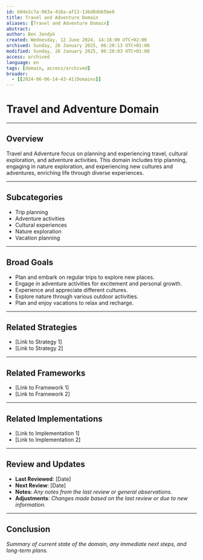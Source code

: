 ```yaml
---
id: b04e2c7a-963a-416a-af13-136d8dbb5be0
title: Travel and Adventure Domain
aliases: [Travel and Adventure Domain]
abstract:
author: Ben Jendyk
created: Wednesday, 12 June 2024, 14:18:00 UTC+02:00
archived: Sunday, 26 January 2025, 06:20:13 UTC+01:00
modified: Sunday, 26 January 2025, 06:20:03 UTC+01:00
access: archived 
language: en
tags: [domain, access/archived]
broader:
  - [[2024-06-06-14-43-41|Domains]]
---
```


# Travel and Adventure Domain

--- 

## Overview

Travel and Adventure focus on planning and experiencing travel, cultural exploration, and adventure activities. This domain includes trip planning, engaging in nature exploration, and experiencing new cultures and adventures, enriching life through diverse experiences.

--- 

## Subcategories

- Trip planning
- Adventure activities
- Cultural experiences
- Nature exploration
- Vacation planning

---

## Broad Goals

- Plan and embark on regular trips to explore new places.
- Engage in adventure activities for excitement and personal growth.
- Experience and appreciate different cultures.
- Explore nature through various outdoor activities.
- Plan and enjoy vacations to relax and recharge.

---  

## Related Strategies

- [Link to Strategy 1]
- [Link to Strategy 2]

--- 

## Related Frameworks

- [Link to Framework 1]
- [Link to Framework 2]

--- 

## Related Implementations

- [Link to Implementation 1]
- [Link to Implementation 2]

---

## Review and Updates

- **Last Reviewed**: [Date] 
- **Next Review**: [Date] 
- **Notes**: *Any notes from the last review or general observations.* 
- **Adjustments**: *Changes made based on the last review or due to new information.*

--- 

## Conclusion

*Summary of current state of the domain, any immediate next steps, and long-term plans.*
